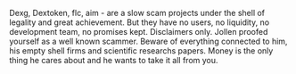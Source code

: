 Dexg, Dextoken, flc, aim - are a slow scam projects under the shell of legality and great achievement. But they have no users, no liquidity, no development team, no promises kept. Disclaimers only. Jollen proofed yourself as a well known scammer. Beware of everything connected to him, his empty shell firms and scientific researchs papers.
Money is the only thing he cares about and he wants to take it all from you.
